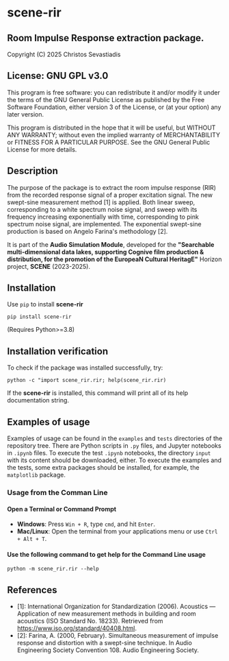 # scene-rir
##  Room Impulse Response extraction package.

Copyright (C) 2025 Christos Sevastiadis

## License: GNU GPL v3.0

This program is free software: you can redistribute it and/or modify
it under the terms of the GNU General Public License as published by
the Free Software Foundation, either version 3 of the License, or
(at your option) any later version.

This program is distributed in the hope that it will be useful,
but WITHOUT ANY WARRANTY; without even the implied warranty of
MERCHANTABILITY or FITNESS FOR A PARTICULAR PURPOSE.  See the
GNU General Public License for more details.

## Description

The purpose of the package is to extract the room impulse response (RIR) from the recorded response signal of a proper excitation signal.
The new swept-sine measurement method [1] is applied. Both linear sweep, corresponding to a white spectrum noise signal, and sweep with its frequency increasing exponentially with time, corresponding to pink spectrum noise signal, are implemented. The exponential swept-sine production is based on Angelo Farina's methodology [2].

It is part of the  **Audio Simulation Module**, developed for the **"Searchable multi-dimensional data lakes, supporting Cognive film production & distribution, for the promotion of the EuropeaN Cultural HeritagE"** Horizon project, **SCENE** (2023-2025).

## Installation

Use `pip` to install **scene-rir**

```
pip install scene-rir
```
(Requires Python>=3.8)


## Installation verification
To check if the package was installed successfully, try:
```
python -c "import scene_rir.rir; help(scene_rir.rir)
```
If the **scene-rir** is installed, this command will print all of its help documentation
string.

## Examples of usage

Examples of usage can be found in the `examples` and `tests` directories of the
repository tree. There are Python scripts in `.py` files, and Jupyter notebooks in
`.ipynb` files. To execute the test `.ipynb` notebooks, the directory `input` with its
content should be downloaded, either. To execute the examples and the tests, some extra
packages should be installed, for example, the `matplotlib` package.

### Usage from the Comman Line 

#### Open a Terminal or Command Prompt
- **Windows**: Press `Win + R`, type `cmd`, and hit
`Enter`.
- **Mac/Linux**: Open the terminal from your applications menu or use `Ctrl + Alt + T`.

#### Use the following command to get help for the Command Line usage
```
python -m scene_rir.rir --help
```

## References

- [1]: International Organization for Standardization (2006). Acoustics — Application of new measurement methods in building and room acoustics (ISO Standard No. 18233). Retrieved from https://www.iso.org/standard/40408.html.
- [2]: Farina, A. (2000, February). Simultaneous measurement of impulse response and distortion with a swept-sine technique. In Audio Engineering Society Convention 108. Audio Engineering Society.
